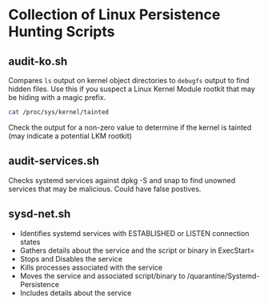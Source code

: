 # Collection of Linux Persistence Hunting Scripts

## audit-ko.sh
Compares `ls` output on kernel object directories to `debugfs` output to find hidden files. Use this if you suspect a Linux Kernel Module rootkit that may be hiding with a magic prefix. 

```bash
cat /proc/sys/kernel/tainted
```
Check the output for a non-zero value to determine if the kernel is tainted (may indicate a potential LKM rootkit)

## audit-services.sh
Checks systemd services against dpkg -S and snap to find unowned services that may be malicious. Could have false postives. 

## sysd-net.sh
- Identifies systemd services with ESTABLISHED or LISTEN connection states
- Gathers details about the service and the script or binary in ExecStart=
- Stops and Disables the service
- Kills processes associated with the service
- Moves the service and associated script/binary to /quarantine/Systemd-Persistence 
- Includes details about the service
